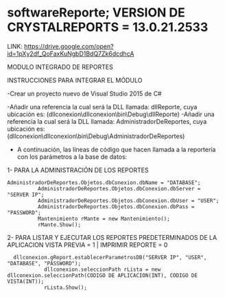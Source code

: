 # softwareReporte; VERSION DE CRYSTALREPORTS = 13.0.21.2533
LINK: https://drive.google.com/open?id=1pXy2df_QoFaxKuNgbD1BdQ7Zk6dcdhcA


MODULO INTEGRADO DE REPORTES

INSTRUCCIONES PARA INTEGRAR EL MÓDULO

  -Crear un proyecto nuevo de Visual Studio 2015 de C#
  
  -Añadir una referencia la cual será la DLL llamada: dllReporte, cuya ubicación es: (dllconexion\dllconexion\bin\Debug\dllReporte)
  -Añadir una referencia la cual será la DLL llamada: AdministradorDeReportes, cuya ubicación es: (dllconexion\dllconexion\bin\Debug\AdministradorDeReportes)
    
  - A continuación, las líneas de código que hacen llamada a la reportería con los parámetros a la base de datos:
  
  1- PARA LA ADMINISTRACIÓN DE LOS REPORTES
  
    AdministradorDeReportes.Objetos.dbConexion.dbName = "DATABASE";
              AdministradorDeReportes.Objetos.dbConexion.dbServer = "SERVER IP";
              AdministradorDeReportes.Objetos.dbConexion.dbUser = "USER";
              AdministradorDeReportes.Objetos.dbConexion.dbPass = "PASSWORD";
              Mantenimiento rMante = new Mantenimiento();
              rMante.Show();
              
   
   2- PARA LISTAR Y EJECUTAR LOS REPORTES PREDETERMINADOS DE LA APLICACION
      VISTA PREVIA = 1 | IMPRIMIR REPORTE = 0
   
      dllconexion.gReport.establecerParametrosDB("SERVER IP", "USER", "DATABASE", "PASSWORD");
                dllconexion.seleccionPath rLista = new dllconexion.seleccionPath(CODIGO DE APLICACION(INT), CODIGO DE VISTA(INT));
                rLista.Show();
